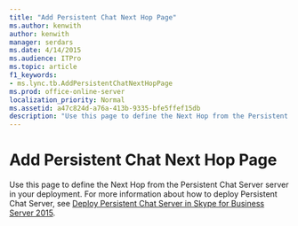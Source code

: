 ```yaml
---
title: "Add Persistent Chat Next Hop Page"
ms.author: kenwith
author: kenwith
manager: serdars
ms.date: 4/14/2015
ms.audience: ITPro
ms.topic: article
f1_keywords:
- ms.lync.tb.AddPersistentChatNextHopPage
ms.prod: office-online-server
localization_priority: Normal
ms.assetid: a47c824d-a76a-413b-9335-bfe5ffef15db
description: "Use this page to define the Next Hop from the Persistent Chat Server server in your deployment. For more information about how to deploy Persistent Chat Server, see Deploy Persistent Chat Server in Skype for Business Server 2015."
---
```


# Add Persistent Chat Next Hop Page
 
Use this page to define the Next Hop from the Persistent Chat Server server in your deployment. For more information about how to deploy Persistent Chat Server, see [Deploy Persistent Chat Server in Skype for Business Server 2015](../../deploy-1/deploy-persistent-chat-server/deploy-persistent-chat-server.md). 
  

